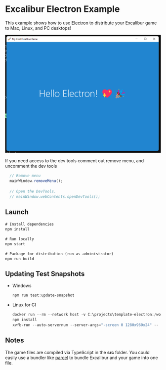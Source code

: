 # Excalibur Electron Example

This example shows how to use [Electron](https://www.electronjs.org/docs/latest/) to distribute your Excalibur game 
to Mac, Linux, and PC desktops!

![Excalibur Game in Electron](./electron.png)


If you need access to the dev tools comment out remove menu, and uncomment the dev tools

```typescript
  // Remove menu
  mainWindow.removeMenu();

  // Open the DevTools.
  // mainWindow.webContents.openDevTools();
```

## Launch

    # Install dependencies
    npm install

    # Run locally
    npm start

    # Package for distribution (run as administrator)
    npm run build

## Updating Test Snapshots

* Windows

   ```powershell
   npm run test:update-snapshot
   ```

* Linux for CI

   ```powershell
   docker run --rm --network host -v C:\projects\template-electron:/work/ -w /work/ -it mcr.microsoft.com/playwright:v1.41.2-jammy /bin/bash
   npm install
   xvfb-run --auto-servernum --server-args="-screen 0 1280x960x24" -- npm run test:update-snapshot
   ```
   

## Notes

The game files are compiled via TypeScript in the **src** folder. You could easily use a bundler 
like [parcel](https://github.com/excaliburjs/template-ts-parcel-v2) to bundle Excalibur and your game 
into one file.
